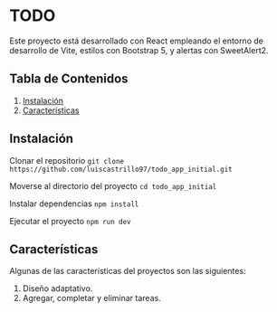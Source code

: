 # TODO

Este proyecto está desarrollado con React empleando el entorno de desarrollo de Vite, estilos con Bootstrap 5, y alertas con SweetAlert2.

## Tabla de Contenidos

1. [Instalación](#instalación)
2. [Características](#características)

## Instalación

Clonar el repositorio
`git clone https://github.com/luiscastrillo97/todo_app_initial.git`

Moverse al directorio del proyecto
`cd todo_app_initial`

Instalar dependencias
`npm install`

Ejecutar el proyecto
`npm run dev`

## Características

Algunas de las características del proyectos son las siguientes:

1. Diseño adaptativo.
2. Agregar, completar y eliminar tareas.
